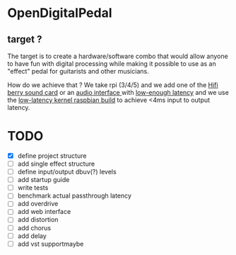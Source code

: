 # OpenDigitalPedal

## target ?

The target is to create a hardware/software combo that would allow anyone to have fun with digital processing while making it possible to use as an "effect" pedal for guitarists and other musicians. 

How do we achieve that ? 
We take rpi (3/4/5) and we add one of the [Hifi berry sound card](https://www.hifiberry.com/shop/boards/hifiberry-dac-adc/) or an [audio interface ](https://focusrite.com/products/scarlett-2i2-3rd-gen) with [low-enough latency](https://symonics.com/tested-soundcards/) and we use the [low-latency kernel raspbian build](https://github.com/guysoft/RealtimePi) to achieve <4ms input to output latency. 

# TODO
- [X] define project structure
- [ ] add single effect structure
- [ ] define input/output dbuv(?) levels
- [ ] add startup guide
- [ ] write tests
- [ ] benchmark actual passthrough latency
- [ ] add overdrive
- [ ] add web interface
- [ ] add distortion
- [ ] add chorus
- [ ] add delay
- [ ] add vst supportmaybe
